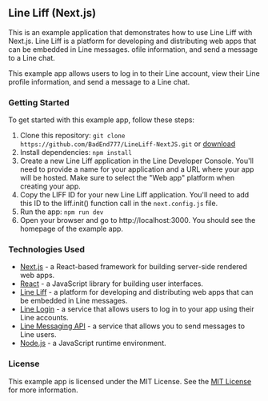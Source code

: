 ## Line Liff (Next.js)

This is an example application that demonstrates how to use Line Liff with Next.js. Line Liff is a platform for developing and distributing web apps that can be embedded in Line messages.
ofile information, and send a message to a Line chat.

This example app allows users to log in to their Line account, view their Line profile information, and send a message to a Line chat.

### Getting Started

To get started with this example app, follow these steps:

1. Clone this repository: `git clone https://github.com/BadEnd777/LineLiff-NextJS.git` or [download](https://github.com/BadEnd777/LineLiff-NextJS/archive/refs/heads/main.zip)
2. Install dependencies: `npm install`
3. Create a new Line Liff application in the Line Developer Console. You'll need to provide a name for your application and a URL where your app will be hosted. Make sure to select the "Web app" platform when creating your app.
4. Copy the LIFF ID for your new Line Liff application. You'll need to add this ID to the liff.init() function call in the `next.config.js` file.
5. Run the app: `npm run dev`
6. Open your browser and go to http://localhost:3000. You should see the homepage of the example app.

### Technologies Used

- [Next.js](https://nextjs.org/) - a React-based framework for building server-side rendered web apps.
- [React](https://reactjs.org/) - a JavaScript library for building user interfaces.
- [Line Liff](https://developers.line.biz/en/docs/liff/overview/) - a platform for developing and distributing web apps that can be embedded in Line messages.
- [Line Login](https://developers.line.biz/en/docs/line-login/overview/) - a service that allows users to log in to your app using their Line accounts.
- [Line Messaging API](https://developers.line.biz/en/docs/messaging-api/overview/) - a service that allows you to send messages to Line users.
- [Node.js](https://nodejs.org/en/) - a JavaScript runtime environment.

### License

This example app is licensed under the MIT License. See the [MIT License](https://opensource.org/licenses/MIT) for more information.